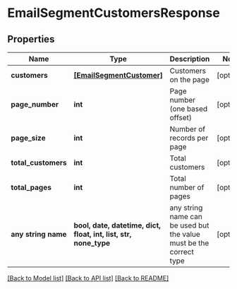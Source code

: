 # EmailSegmentCustomersResponse


## Properties
Name | Type | Description | Notes
------------ | ------------- | ------------- | -------------
**customers** | [**[EmailSegmentCustomer]**](EmailSegmentCustomer.md) | Customers on the page | [optional] 
**page_number** | **int** | Page number (one based offset) | [optional] 
**page_size** | **int** | Number of records per page | [optional] 
**total_customers** | **int** | Total customers | [optional] 
**total_pages** | **int** | Total number of pages | [optional] 
**any string name** | **bool, date, datetime, dict, float, int, list, str, none_type** | any string name can be used but the value must be the correct type | [optional]

[[Back to Model list]](../README.md#documentation-for-models) [[Back to API list]](../README.md#documentation-for-api-endpoints) [[Back to README]](../README.md)


